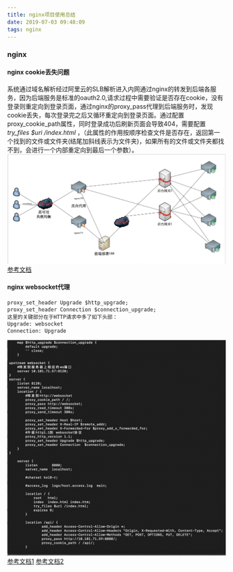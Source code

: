 ```yaml
---
title: nginx项目使用总结
date: 2019-07-03 09:48:09
tags: nginx
---
```


### nginx

#### nginx cookie丢失问题  

系统通过域名解析经过阿里云的SLB解析进入内网通过nginx的转发到后端各服务，因为后端服务是标准的oauth2.0,请求过程中需要验证是否存在cookie，没有登录则重定向到登录页面，通过nginx的proxy_pass代理到后端服务时，发现cookie丢失，每次登录完之后又循环重定向到登录页面。通过配置proxy_cookie_path属性，同时登录成功后刷新页面会导致404，需要配置*try_files $uri /index.html* ，（此属性的作用按顺序检查文件是否存在，返回第一个找到的文件或文件夹(结尾加斜线表示为文件夹)，如果所有的文件或文件夹都找不到，会进行一个内部重定向到最后一个参数）。
![nginx系统架构图](/images/2019-7/2019-07-03.jpg)
[参考文档](https://blog.csdn.net/we_shell/article/details/45153885)

#### nginx websocket代理

```
proxy_set_header Upgrade $http_upgrade;
proxy_set_header Connection $connection_upgrade;
这里的关键部分在于HTTP请求中多了如下头部：
Upgrade: websocket
Connection: Upgrade
```
![nginx最终配置图](/images/2019-7/2019-07-03.1.jpg)
[参考文档1](https://www.xncoding.com/2018/03/12/fullstack/nginx-websocket.html)
[参考文档2](https://www.hi-linux.com/posts/42176.html)
